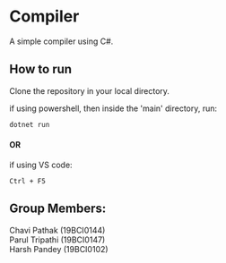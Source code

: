 # Compiler

A simple compiler using C#.

## How to run

Clone the repository in your local directory.

if using powershell, then inside the 'main' directory, run:

```powershell
dotnet run
```

#### OR

if using VS code: 

```vscode
Ctrl + F5
```

## Group Members: 


Chavi Pathak   (19BCI0144)\
Parul Tripathi (19BCI0147)\
Harsh Pandey   (19BCI0102)

